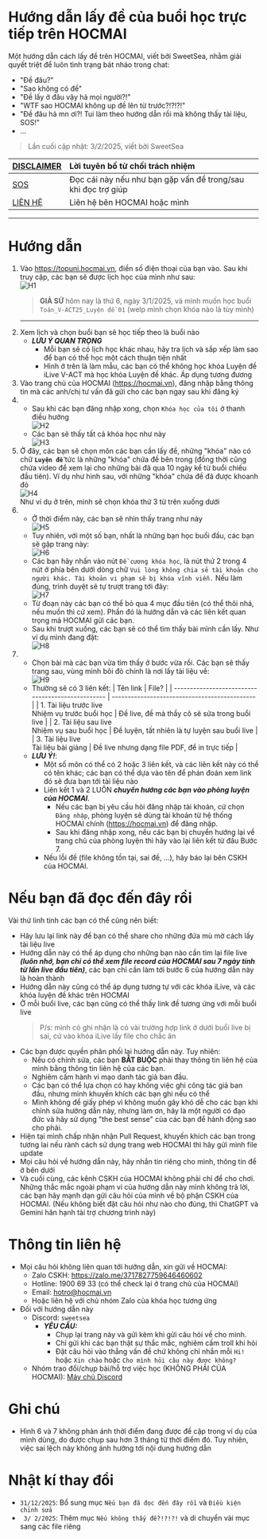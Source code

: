 # Hướng dẫn lấy đề của buổi học trực tiếp trên HOCMAI
Một hướng dẫn cách lấy đề trên HOCMAI, viết bởi SweetSea, nhằm giải quyết triệt để luôn tình trạng bát nháo trong chat:
  - "Đề đâu?"
  - "Sao không có đề"
  - "Đề lấy ở đâu vậy hả mọi người?!"
  - "WTF sao HOCMAI không up đề lên từ trước?!?!?!"
  - "Đề đâu hả mn ơi?! Tui làm theo hướng dẫn rồi mà không thấy tài liệu, SOS!"
  - ...

> Lần cuối cập nhật: 3/2/2025, viết bởi SweetSea

| [DISCLAIMER](DISCLAIMER.md) | Lời tuyên bố từ chối trách nhiệm                              |
| --------------------------- | :------------------------------------------------------------ |
| [SOS](SOS.md)               | Đọc cái này nếu như bạn gặp vấn đề trong/sau khi đọc trợ giúp |
| [LIÊN HỆ](#thông-tin-liên-hệ) | Liên hệ bên HOCMAI hoặc mình

---

# Hướng dẫn
1. Vào https://topuni.hocmai.vn, điền số điện thoại của bạn vào. Sau khi truy cập, các bạn sẽ được lịch học của mình như sau: \
    ![H1](images/H1.png)
    > **GIẢ SỬ** hôm nay là thứ 6, ngày 3/1/2025, và mình muốn học buổi `Toán_V-ACT25_Luyện đề 01` (welp mình chọn khóa nào là tùy mình)
    ---
2. Xem lịch và chọn buổi bạn sẽ học tiếp theo là buổi nào
    - ***LƯU Ý QUAN TRỌNG***
      - Mỗi bạn sẽ có lịch học khác nhau, hãy tra lịch và sắp xếp làm sao để bạn có thể học một cách thuận tiện nhất
      - Hình ở trên là làm mẫu, các bạn có thể không học khóa Luyện đề iLive V-ACT mà học khóa Luyện đề khác. Áp dụng tương đương
3. Vào trang chủ của HOCMAI (https://hocmai.vn), đăng nhập bằng thông tin mà các anh/chị tư vấn đã gửi cho các bạn ngay sau khi đăng ký
4.  - Sau khi các bạn đăng nhập xong, chọn `Khóa học của tôi` ở thanh điều hướng \
    ![H2](images/H2.png)
    - Các bạn sẽ thấy tất cả khóa học như này \
    ![H3](images/H3.png)
5. Ở đây, các bạn sẽ chọn môn các bạn cần lấy đề, những "khóa" nào có chữ **`Luyện đề`** tức là những "khóa" chứa đề bên trong (đồng thời cũng chứa video để xem lại cho những bài đã qua 10 ngày kể từ buổi chiếu đầu tiên). Ví dụ như hình sau, với những "khóa" chứa đề đã được khoanh đỏ \
    ![H4](images/H4.png) \
    Như ví dụ ở trên, mình sẽ chọn khóa thứ 3 từ trên xuống dưới
6.  - Ở thời điểm này, các bạn sẽ nhìn thấy trang như này \
    ![H5](images/H5.png)
    - Tuy nhiên, với một số bạn, nhất là những bạn học buổi đầu, các bạn sẽ gặp trang này: \
    ![H6](images/H6.png)
    - Các bạn hãy nhấn vào nút `Đề cương khóa học`, là nút thứ 2 trong 4 nút ở phía bên dưới dòng chữ `Vui lòng không chia sẻ tài khoản cho người khác. Tài khoản vi phạm sẽ bị khóa vĩnh viễn.` Nếu làm đúng, trình duyệt sẽ tự trượt trang tới đây: \
    ![H7](images/H7.png)
    - Từ đoạn này các bạn có thể bỏ qua 4 mục đầu tiên (có thể thôi nhá, nếu muốn thì cứ xem). Phần đó là hướng dẫn và các liên kết quan trọng mà HOCMAI gửi các bạn.
    - Sau khi trượt xuống, các bạn sẽ có thể tìm thấy bài mình cần lấy. Như ví dụ mình đang đặt: \
    ![H8](images/H8.png)
7.  - Chọn bài mà các bạn vừa tìm thấy ở bước vừa rồi. Các bạn sẽ thấy trang sau, vùng mình bôi đỏ chính là nơi lấy tài liệu về: \
    ![H9](images/H9.png)
    - Thường sẽ có 3 liên kết:
      | Tên link                                          | File?                                         |
      | ------------------------------------------------- | --------------------------------------------- |
      | 1. Tài liệu trước live<br>Nhiệm vụ trước buổi học | Đề live, đề mà thầy cô sẽ sửa trong buổi live |
      | 2. Tài liệu sau live<br>Nhiệm vụ sau buổi học     | Đề luyện, tất nhiên là tự luyện sau buổi live |
      | 3. Tài liệu live<br>Tài liệu bài giảng            | Đề live nhưng dạng file PDF, để in trực tiếp  |
    - ***LƯU Ý!***:
      - Một số môn có thể có 2 hoặc 3 liên kết, và các liên kết này có thể có tên khác; các bạn có thể dựa vào tên để phán đoán xem link đó sẽ đưa bạn tới tài liệu nào
      - Liên kết 1 và 2 LUÔN ***chuyển hướng các bạn vào phòng luyện của HOCMAI***.
        - Nếu các bạn bị yêu cầu hỏi đăng nhập tài khoản, cứ chọn `Đăng nhập`, phòng luyện sẽ dùng tài khoản từ hệ thống HOCMAI chính (https://hocmai.vn) để đăng nhập.
        - Sau khi đăng nhập xong, nếu các bạn bị chuyển hướng lại về trang chủ của phòng luyện thì hãy vào lại liên kết từ đầu Bước 7.
      - Nếu lỗi đề (file không tồn tại, sai đề, ...), hãy báo lại bên CSKH của HOCMAI.

# Nếu bạn đã đọc đến đây rồi


Vài thứ linh tinh các bạn có thể cũng nên biết:
- Hãy lưu lại link này để bạn có thể share cho những đứa mù mờ cách lấy tài liệu live
- Hướng dẫn này có thể áp dụng cho những bạn nào cần tìm lại file live ***(luôn nhớ, bạn chỉ có thể xem file record của HOCMAI sau 7 ngày tính từ lần live đầu tiên)***, các bạn chỉ cần làm tới bước 6 của hướng dẫn này là hoàn thành
- Hướng dẫn này cũng có thể áp dụng tương tự với các khóa iLive, và các khóa luyện đề khác trên HOCMAI
- Ở mỗi buổi live, các bạn cũng có thể thấy link đề tương ứng với mỗi buổi live
  > P/s: mình có ghi nhận là có vài trường hợp link ở dưới buổi live bị sai, cứ vào khóa iLive lấy file cho chắc ăn
- Các bạn được quyền phân phối lại hướng dẫn này. Tuy nhiên:
  - Nếu có chỉnh sửa, các bạn **BẮT BUỘC** phải thay thông tin liên hệ của mình bằng thông tin liên hệ của các bạn.
  - Nghiêm cấm hành vi mạo danh tác giả ban đầu.
  - Các bạn có thể lựa chọn có hay không việc ghi công tác giả ban đầu, nhưng mình khuyến khích các bạn ghi nếu có thể
  - Mình không để giấy phép vì không muốn gây khó dễ cho các bạn khi chỉnh sửa hướng dẫn này, nhưng làm ơn, hãy là một người có đạo đức và hãy sử dụng "the best sense" của các bạn để hành động sao cho phải.
- Hiện tại mình chấp nhận nhận Pull Request, khuyến khích các bạn trong tương lai nếu rành cách sử dụng trang web HOCMAI thì hãy gửi mình file update
- Mọi câu hỏi về hướng dẫn này, hãy nhắn tin riêng cho mình, thông tin để ở bên dưới
- Và cuối cùng, các kênh CSKH của HOCMAI không phải chỉ để cho chơi. Những thắc mắc ngoài phạm vi của hướng dẫn này mình không trả lời, các bạn hãy mạnh dạn gửi câu hỏi của mình về bộ phận CSKH của HOCMAI. (Nếu không biết đặt câu hỏi như nào cho đúng, thì ChatGPT và Gemini hân hạnh tài trợ chương trình này)

# Thông tin liên hệ
- Mọi câu hỏi không liên quan tới hướng dẫn, xin gửi về HOCMAI:
  - Zalo CSKH: https://zalo.me/3717827759646460602
  - Hotline: 1900 69 33 (có thể check lại ở trang chủ của HOCMAI)
  - Email: hotro@hocmai.vn
  - Hoặc liên hệ với chủ nhóm Zalo của khóa học tương ứng
- Đối với hướng dẫn này
  - Discord: `sweetsea`
    - ***YÊU CẦU:***
      - Chụp lại trang này và gửi kèm khi gửi câu hỏi về cho mình.
      - Chỉ gửi khi các bạn thật sự thắc mắc, nghiêm cấm troll khi hỏi
      - Đặt câu hỏi vào thẳng vấn đề chứ không chỉ nhắn mỗi `Hi!` hoặc `Xin chào` hoặc `Cho mình hỏi câu này được không?`
  - Nhóm trao đổi/chụp bài/hỗ trợ việc học (KHÔNG PHẢI CỦA HOCMAI): [Máy chủ Discord](https://discord.gg/U3fTtjbXvG)

# Ghi chú
- Hình 6 và 7 không phản ánh thời điểm đang được đề cập trong ví dụ của mình dùng, do được chụp sau hơn 3 tháng từ thời điểm đó. Tuy nhiên, việc sai lệch này không ảnh hưởng tới nội dung hướng dẫn

# Nhật kí thay đổi
- `31/12/2025`: Bổ sung mục `Nếu bạn đã đọc đến đây rồi` và `Điều kiện chỉnh sửa`
- ` 3/ 2/2025`: Thêm mục `Nếu không thấy đề?!?!?!` và di chuyển vài mục sang các file riêng